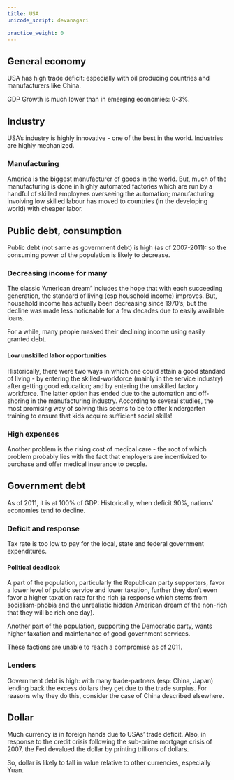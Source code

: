 ```yaml
---
title: USA
unicode_script: devanagari

practice_weight: 0
---
```


## General economy

USA has high trade deficit: especially with oil producing countries and manufacturers like China.

GDP Growth is much lower than in emerging economies: 0-3%.

## Industry

USA’s industry is highly innovative - one of the best in the world. Industries are highly mechanized.

### Manufacturing

America is the biggest manufacturer of goods in the world. But, much of the manufacturing is done in highly automated factories which are run by a handful of skilled employees overseeing the automation; manufacturing involving low skilled labour has moved to countries (in the developing world) with cheaper labor.

## Public debt, consumption

Public debt (not same as government debt) is high (as of 2007-2011): so the consuming power of the population is likely to decrease.

### Decreasing income for many

The classic ’American dream’ includes the hope that with each succeeding generation, the standard of living (esp household income) improves. But, household income has actually been decreasing since 1970’s; but the decline was made less noticeable for a few decades due to easily available loans.

For a while, many people masked their declining income using easily granted debt.

#### Low unskilled labor opportunities

Historically, there were two ways in which one could attain a good standard of living - by entering the skilled-workforce (mainly in the service industry) after getting good education; and by entering the unskilled factory workforce. The latter option has ended due to the automation and off-shoring in the manufacturing industry. According to several studies, the most promising way of solving this seems to be to offer kindergarten training to ensure that kids acquire sufficient social skills!

### High expenses

Another problem is the rising cost of medical care - the root of which problem probably lies with the fact that employers are incentivized to purchase and offer medical insurance to people.

## Government debt

As of 2011, it is at 100% of GDP: Historically, when deficit 90%, nations’ economies tend to decline.

### Deficit and response

Tax rate is too low to pay for the local, state and federal government expenditures.

#### Political deadlock

A part of the population, particularly the Republican party supporters, favor a lower level of public service and lower taxation, further they don’t even favor a higher taxation rate for the rich (a response which stems from socialism-phobia and the unrealistic hidden American dream of the non-rich that they will be rich one day).

Another part of the population, supporting the Democratic party, wants higher taxation and maintenance of good government services.

These factions are unable to reach a compromise as of 2011.

### Lenders

Government debt is high: with many trade-partners (esp: China, Japan) lending back the excess dollars they get due to the trade surplus. For reasons why they do this, consider the case of China described elsewhere.

## Dollar

Much currency is in foreign hands due to USAs’ trade deficit. Also, in response to the credit crisis following the sub-prime mortgage crisis of 2007, the Fed devalued the dollar by printing trillions of dollars.

So, dollar is likely to fall in value relative to other currencies, especially Yuan.
